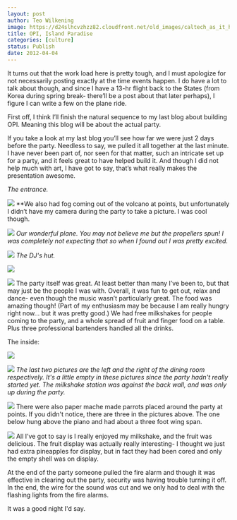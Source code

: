 ```yaml
---
layout: post
author: Teo Wilkening
image: https://d24slhcvzhzz82.cloudfront.net/old_images/caltech_as_it_happens/6a0105349b8251970b0168e994ccfd970c.jpg
title: OPI, Island Paradise 
categories: [culture]
status: Publish
date: 2012-04-04
---
```


It turns out that the work load here is pretty tough, and I must apologize for not necessarily posting exactly at the time events happen. I do have a lot to talk about though, and since I have a 13-hr flight back to the States (from Korea during spring break- there’ll be a post about that later perhaps), I figure I can write a few on the plane ride.

First off, I think I’ll finish the natural sequence to my last blog about building OPI. Meaning this blog will be about the actual party.

If you take a look at my last blog you’ll see how far we were just 2 days before the party. Needless to say, we pulled it all together at the last minute. I have never been part of, nor seen for that matter, such an intricate set up for a party, and it feels great to have helped build it. And though I did not help much with art, I have got to say, that’s what really makes the presentation awesome.

*The entrance.*


![](https://d24slhcvzhzz82.cloudfront.net/old_images/caltech_as_it_happens/6a0105349b8251970b0168e994cd55970c.jpg)
**We also had fog coming out of the volcano at points, but unfortunately I didn’t have my camera during the party to take a picture. I was cool though.


![](https://d24slhcvzhzz82.cloudfront.net/old_images/caltech_as_it_happens/6a0105349b8251970b01676493a644970b.jpg)
*Our wonderful plane. You may not believe me but the propellers spun! I was completely not expecting that so when I found out I was pretty excited.*


![](https://d24slhcvzhzz82.cloudfront.net/old_images/caltech_as_it_happens/6a0105349b8251970b01676493aa86970b.jpg)
*The DJ's hut.*


![](https://d24slhcvzhzz82.cloudfront.net/old_images/caltech_as_it_happens/6a0105349b8251970b0168e994d9ca970c.jpg)

![](https://d24slhcvzhzz82.cloudfront.net/old_images/caltech_as_it_happens/6a0105349b8251970b0163039efde3970d.jpg)
The party itself was great. At least better than many I’ve been to, but that may just be the people I was with. Overall, it was fun to get out, relax and dance- even though the music wasn’t particularly great. The food was amazing though! (Part of my enthusiasm may be because I am really hungry right now… but it was pretty good.) We had free milkshakes for people coming to the party, and a whole spread of fruit and finger food on a table. Plus three professional bartenders handled all the drinks.

The inside:


![](https://d24slhcvzhzz82.cloudfront.net/old_images/caltech_as_it_happens/6a0105349b8251970b01676493c4b9970b.jpg)

![](https://d24slhcvzhzz82.cloudfront.net/old_images/caltech_as_it_happens/6a0105349b8251970b01676493c440970b.jpg)
*The last two pictures are the left and the right of the dining room respectively. It's a little empty in these pictures since the party hadn't really started yet. The milkshake station was against the back wall, and was only up during the party.*


![](https://d24slhcvzhzz82.cloudfront.net/old_images/caltech_as_it_happens/6a0105349b8251970b01676493c5a5970b.jpg)
There were also paper mache made parrots placed around the party at points. If you didn't notice, there are three in the pictures above. The one below hung above the piano and had about a three foot wing span.


![](https://d24slhcvzhzz82.cloudfront.net/old_images/caltech_as_it_happens/6a0105349b8251970b0163039f03d2970d.jpg)
All I’ve got to say is I really enjoyed my milkshake, and the fruit was delicious. The fruit display was actually really interesting- I thought we just had extra pineapples for display, but in fact they had been cored and only the empty shell was on display.

At the end of the party someone pulled the fire alarm and though it was effective in clearing out the party, security was having trouble turning it off. In the end, the wire for the sound was cut and we only had to deal with the flashing lights from the fire alarms.

It was a good night I'd say.

